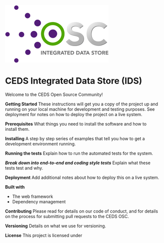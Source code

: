 ![CEDS Integrated Data Store Logo](/res/CEDS-IDS-Logo-Full-Medium.png "CEDS Integrated Data Store")

# CEDS Integrated Data Store (IDS)
Welcome to the CEDS Open Source Community!

**Getting Started**
These instructions will get you a copy of the project up and running on your local machine for development and testing purposes. See deployment for notes on how to deploy the project on a live system.

**Prerequisites**
What things you need to install the software and how to install them.

**Installing**
A step by step series of examples that tell you how to get a development environment running.

**Running the tests**
Explain how to run the automated tests for the system.

***Break down into end-to-end and coding style tests***
Explain what these tests test and why.

**Deployment** 
Add additional notes about how to deploy this on a live system.

**Built with**
- The web framework
- Dependency management

**Contributing**
Please read <Contributing> for details on our code of conduct, and <insert process document> for details on the process for submitting pull requests to the CEDS OSC.
  
**Versioning**
Details on what we use for versioning. 

**License**
This project is licensed under <insert license link here>
